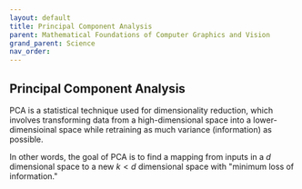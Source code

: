 ```yaml
---
layout: default
title: Principal Component Analysis
parent: Mathematical Foundations of Computer Graphics and Vision
grand_parent: Science
nav_order: 
---
```


## Principal Component Analysis

PCA is a statistical technique used for dimensionality reduction, which involves transforming data from a high-dimensional space into a lower-dimensioinal space while retraining as much variance (information) as possible. 

In other words, the goal of PCA is to find a mapping from inputs in a $d$ dimensional space to a new $k < d$ dimensional space with "minimum loss of information."


